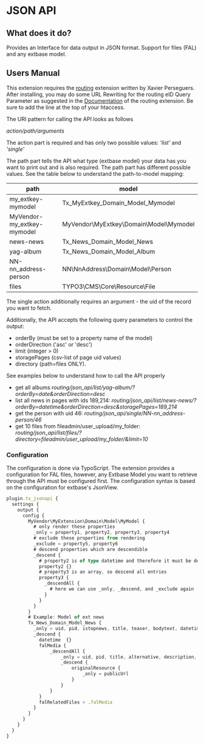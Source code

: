 # JSON API #

## What does it do? ##

Provides an Interface for data output in JSON format. Support for files (FAL) and any extbase model.

## Users Manual ##

This extension requires the [routing](http://typo3.org/extensions/repository/view/routing) extension written by Xavier Perseguers. 
After installing, you may do some URL Rewriting for the routing eID Query Parameter as suggested in the [Documentation](http://docs.typo3.org/typo3cms/extensions/routing/Introduction/Index.html) of the routing extension.
Be sure to add the line at the top of your htaccess.

The URI pattern for calling the API looks as follows

_action/path/arguments_

The action part is required and has only two possible values: *'list'* and *'single'*

The path part tells the API what type (extbase model) your data has you want to print out and is also required.
The path part has different possible values. See the table below to understand the path-to-model mapping:

| path                       | model                                  |
| -------------------------- | -------------------------------------- |
| my_extkey-mymodel          | Tx_MyExtkey_Domain_Model_Mymodel       |
| MyVendor-my_extkey-mymodel | MyVendor\MyExtkey\Domain\Model\Mymodel |
| news-news                  | Tx_News_Domain_Model_News              |
| yag-album                  | Tx_News_Domain_Model_Album             |
| NN-nn_address-person       | NN\NnAddress\Domain\Model\Person       |
| files                      | TYPO3\CMS\Core\Resource\File           |

The single action additionally requires an argument - the uid of the record you want to fetch.

Additionally, the API accepts the following query parameters to control the output:
  * orderBy (must be set to a property name of the model)
  * orderDirection ('asc' or 'desc')
  * limit (integer > 0)
  * storagePages (csv-list of page uid values)
  * directory (path=files ONLY). 

See examples below to understand how to call the API properly

 * get all albums _routing/json_api/list/yag-album/?orderBy=date&orderDirection=desc_
 * list all news in pages with ids 189,214: _routing/json_api/list/news-news/?orderBy=datetime&orderDirection=desc&storagePages=189,214_
 * get the person with uid 46: _routing/json_api/single/NN-nn_address-person/46_
 * get 10 files from fileadmin/user_upload/my_folder: _routing/json_api/list/files/?directory=fileadmin/user_upload/my_folder/&limit=10_

### Configuration ###

The configuration is done via TypoScript.
The extension provides a configuration for FAL files, however, any Extbase Model you want to retrieve through the API must be configured first.
The configuration syntax is based on the configuration for extbase's JsonView.

```ts
plugin.tx_jsonapi {
  settings {
    output {
      config {
        MyVendor\MyExtension\Domain\Model\MyModel {
          # only render these properties
          _only = property1, property2, property3, property4
          # exclude these properties from rendering
          _exclude = property5, property6
          # descend properties which are descendible
          _descend {
            # property2 is of type datetime and therefore it must be descended
            property2 {}
            # property3 is an array, so descend all entries
            property3 {
              _descendAll {
                # here we can use _only, _descend, and _exclude again
              }
            }
          }
        }
        # Example: Model of ext news
        Tx_News_Domain_Model_News {
          _only = uid, pid, istopnews, title, teaser, bodytext, datetime, falMedia, falRelatedFiles
          _descend {
          	datetime  {}
          	falMedia {
          		_descendAll {
          			_only = uid, pid, title, alternative, description, link, originalResource
          			_descend {
          				originalResource {
          					_only = publicUrl
          				}
          			}
          		}
          	}
          	falRelatedFiles < .falMedia
          }
        }
      }
    }
  }
}
```


